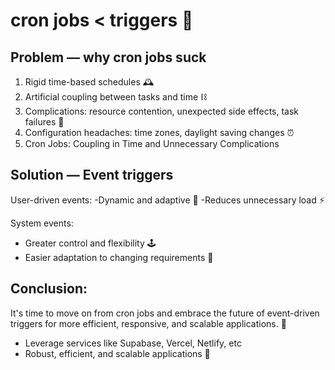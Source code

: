 # cron jobs < triggers 🚀

## Problem — why cron jobs suck
1. Rigid time-based schedules 🕰️
2. Artificial coupling between tasks and time ⛓️
3. Complications: resource contention, unexpected side effects, task failures 🤕
4. Configuration headaches: time zones, daylight saving changes ⏰
5. Cron Jobs: Coupling in Time and Unnecessary Complications

## Solution — Event triggers

User-driven events:
-Dynamic and adaptive 🎯
-Reduces unnecessary load ⚡️

System events:
- Greater control and flexibility 🕹️
- Easier adaptation to changing requirements 🔄

## Conclusion: 
It's time to move on from cron jobs and embrace the future of event-driven triggers for more efficient, responsive, and scalable applications. 🚀
- Leverage services like Supabase, Vercel, Netlify, etc 
- Robust, efficient, and scalable applications 🌟
